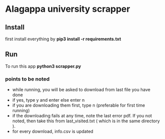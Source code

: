# Alagappa university scrapper

## Install 

first install everything by **pip3 install -r requirements.txt**

## Run

To run this app **python3 scrapper.py**

### points to be noted

* while running, you will be asked to download from last file you have done
* if yes, type y and enter else enter n
* if you are downloading them first, type n (preferable for first time running)
* if the downloading fails at any time, note the last error pdf. If you not noted, then take this from last_visited.txt ( which is in the same directory ).
* for every download, info.csv is updated
